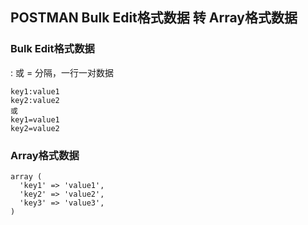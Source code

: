 ## POSTMAN Bulk Edit格式数据 转 Array格式数据


### Bulk Edit格式数据
: 或 = 分隔，一行一对数据
```
key1:value1
key2:value2
或
key1=value1
key2=value2

```

### Array格式数据
```
array (
  'key1' => 'value1',
  'key2' => 'value2',
  'key3' => 'value3',
)
```